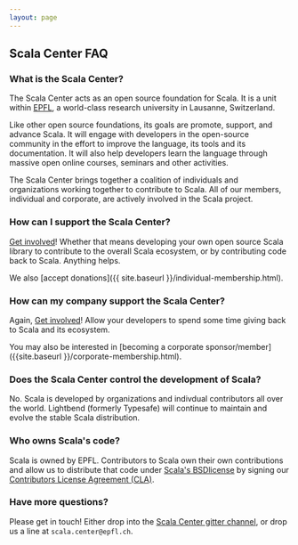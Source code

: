 ```yaml
---
layout: page
---
```


## Scala Center FAQ


### What is the Scala Center?

The Scala Center acts as an open source foundation for Scala. It is a unit
within [EPFL](http://epfl.ch), a world-class research university in Lausanne,
Switzerland.

Like other open source foundations, its goals are promote, support, and advance
Scala. It will engage with developers in the open-source community in the effort
to improve the language, its tools and its documentation. It will also help
developers learn the language through massive open online courses, seminars and
other activities.

The Scala Center brings together a coalition of individuals and organizations
working together to contribute to Scala.  All of our members, individual and
corporate, are actively involved in the Scala project.


### How can I support the Scala Center?

[Get involved](http://scala-lang.org/contribute/)! Whether that means developing
your own open source Scala library to contribute to the overall Scala ecosystem,
or by contributing code back to Scala. Anything helps.

We also [accept donations]({{ site.baseurl }}/individual-membership.html).

### How can my company support the Scala Center?

Again, [Get involved](http://scala-lang.org/contribute/)! Allow your developers to
spend some time giving back to Scala and its ecosystem.

You may also be interested in
[becoming a corporate sponsor/member]({{site.baseurl }}/corporate-membership.html).

### Does the Scala Center control the development of Scala?

No. Scala is developed by organizations and indivdual contributors all over the
world. Lightbend (formerly Typesafe) will continue to maintain and evolve the
stable Scala distribution.

### Who owns Scala's code?

Scala is owned by EPFL. Contributors to Scala own their own contributions and
allow us to distribute that code under [Scala's BSDlicense](http://scala-lang.org/license.html) by
signing our [Contributors License Agreement (CLA)](https://www.lightbend.com/contribute/cla/scala).

### Have more questions?

Please get in touch! Either drop into the [Scala Center gitter
channel](http://gitter.im/scala/center), or drop us a line at
`scala.center@epfl.ch`.